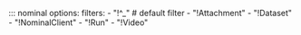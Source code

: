 ::: nominal
    options:
      filters:
      - "!^_" # default filter
      - "!Attachment"
      - "!Dataset"
      - "!NominalClient"
      - "!Run"
      - "!Video"

<!--
  Eventually we can use `summary` over `filters` when it moves from Sponsors only to GA:
  https://mkdocstrings.github.io/python/usage/configuration/members/#summary
-->
